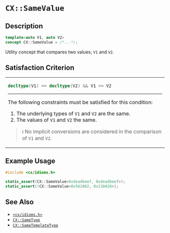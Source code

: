 # `CX::SameValue`
## Description
<area id="no-interactive-code"></area>
```c++
template<auto V1, auto V2>
concept CX::SameValue = /*...*/;
```
Utility concept that compares two values; `V1` and `V2`.

## Satisfaction Criterion
<table id="member-function-table">
 <tr><td>

  ```c++
  decltype(V1) == decltype(V2) && V1 == V2
  ```
  ---
  The following constraints must be satisfied for this condition:
  1. The underlying types of `V1` and `V2` are the same.
  2. The values of `V1` and `V2` the same.

  > ℹ️
  > No implicit conversions are considered in the comparison
  > of `V1` and `V2`.

 </td></tr>
</table>

## Example Usage
```c++
#include <cx/idioms.h>

static_assert(CX::SameValue<0xdeadbeef, 0xdeadbeef>);
static_assert(!CX::SameValue<0x561082, 0x130426>);
```

## See Also
 - [`<cx/idioms.h>`](../cx_idioms_h.md)
 - [`CX::SameType`](./same_type.md)
 - [`CX::SameTemplateType`](./same_template_type.md)
